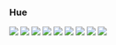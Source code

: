 ### Hue
 <img src="https://img.shields.io/badge/TypeScript-#3DDC84?style=flat&logo=androidstudio&logoColor=white"/>
 <img src="https://img.shields.io/badge/Kotlin-#61DAFB?style=flat&logo=Kotlin&logoColor=white"/>
 <img src="https://img.shields.io/badge/React-#777BB4?style=flat&logo=React&logoColor=white"/>
 <img src="https://img.shields.io/badge/Figma-#F24E1E?style=flat&logo=Figma&logoColor=white"/>
 <img src="https://img.shields.io/badge/Html5-#E34F26?style=flat&logo=Html5&logoColor=white"/>
 <img src="https://img.shields.io/badge/Css3-#1572B6?style=flat&logo=Css3&logoColor=white"/>
 <img src="https://img.shields.io/badge/Javascript-#F7DF1E?style=flat&logo=Javascript&logoColor=white"/>
 <img src="https://img.shields.io/badge/Php-#777BB4?style=flat&logo=Php&logoColor=white"/>
 <img src="https://img.shields.io/badge/Mysql-#4479A1?style=flat&logo=Mysql&logoColor=white"/>
